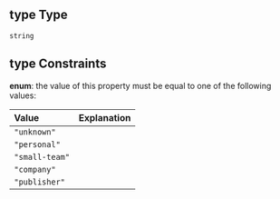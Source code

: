 ## type Type

`string`

## type Constraints

**enum**: the value of this property must be equal to one of the following values:

| Value          | Explanation |
| :------------- | ----------- |
| `"unknown"`    |             |
| `"personal"`   |             |
| `"small-team"` |             |
| `"company"`    |             |
| `"publisher"`  |             |
